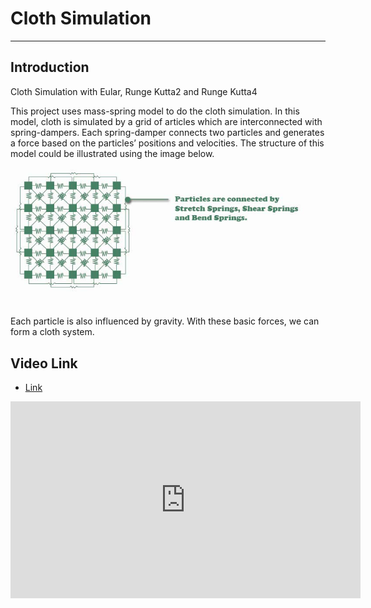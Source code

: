 # Cloth Simulation
---
## Introduction
Cloth Simulation with Eular, Runge Kutta2 and Runge Kutta4


This project uses mass-spring model to do the cloth simulation.
In this model, cloth is simulated by a grid of articles which are interconnected with spring-dampers.
Each spring-damper connects two particles and generates a force based on the particles’ positions and velocities. The structure of this model could be illustrated using the image below.
![](cloth-configure.png)

Each particle is also influenced by gravity. With these basic forces, we can form a cloth system.

## Video Link
* [Link](https://youtu.be/p2jU4Dcgj5I)
<iframe width="560" height="315" src="https://www.youtube.com/embed/p2jU4Dcgj5I" frameborder="0" allow="accelerometer; autoplay; encrypted-media; gyroscope; picture-in-picture" allowfullscreen></iframe>

